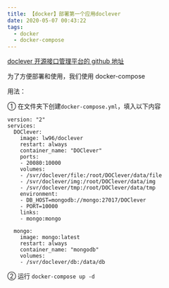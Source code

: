 ```yaml
---
title: 【docker】部署第一个应用doclever
date: 2020-05-07 00:43:22
tags:
  - docker
  - docker-compose
---
```


[doclever 开源接口管理平台的 github 地址](https://github.com/sx1989827/DOClever/tree/master/docker)

为了方便部署和使用，我们使用 docker-compose

<!-- more -->

用法：

① 在文件夹下创建`docker-compose.yml`，填入以下内容

```
version: "2"
services:
  DOClever:
    image: lw96/doclever
    restart: always
    container_name: "DOClever"
    ports:
    - 20080:10000
    volumes:
    - /svr/doclever/file:/root/DOClever/data/file
    - /svr/doclever/img:/root/DOClever/data/img
    - /svr/doclever/tmp:/root/DOClever/data/tmp
    environment:
    - DB_HOST=mongodb://mongo:27017/DOClever
    - PORT=10000
    links:
    - mongo:mongo

  mongo:
    image: mongo:latest
    restart: always
    container_name: "mongodb"
    volumes:
    - /svr/doclever/db:/data/db
```

② 运行 `docker-compose up -d`
